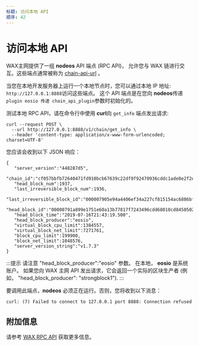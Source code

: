 ```yaml
---
标题: 访问本地 API
顺序: 42
---
```


# 访问本地 API

WAX主网提供了一组 **nodeos** API 端点 (RPC API)， 允许您与 WAX 链进行交互。这些端点通常被称为 [chain-api-url](/operate/wax-infrastructure/#public-and-free-api-service-providers) 。


当您在本地开发服务器上运行一个本地节点时，您可以通过本地 IP 地址: `http://127.0.0.1:8888`访问这些端点。 这个 API 端点是在您向 **nodeos**传递 `plugin eosio 传递 chain_api_plugin`参数时初始化的。

测试本地 RPC API，请在命令行中使用 **curl**向 `get_info` 端点发出请求:

```
curl --request POST \
  --url http://127.0.0.1:8888/v1/chain/get_info \
  --header 'content-type: application/x-www-form-urlencoded; charset=UTF-8'
```

您应该会收到以下 JSON 响应：

```
{
   "server_version":"448287d5",
   "chain_id":"cf057bbfb72640471fd910bcb67639c22df9f92470936cddc1ade0e2f2e7dc4f",
   "head_block_num":1937,
   "last_irreversible_block_num":1936,
   "last_irreversible_block_id":"000007905e94a4406ef34a227cf815154ac6886bf54deaa2d35db606cb4b667d",
   "head_block_id":"00000791a899e1751e60a13b77817f7243496cdd68010cd84505023200fd9e8a",
   "head_block_time":"2019-07-16T21:43:19.500",
   "head_block_producer":"eosio",
   "virtual_block_cpu_limit":1384557,
   "virtual_block_net_limit":7271761,
   "block_cpu_limit":199900,
   "block_net_limit":1048576,
   "server_version_string":"v1.7.3"
}
```

:::提示
请注意 "head_block_producer":"eosio" 参数。 在本地， <strong>eosio</strong> 是系统账户。 如果您向 WAX 主网 API 发出请求，它会返回一个实际的区块生产者 (例如， "head_block_producer": "strongblock1").
:::

要调用此端点，**nodeos**  必须正在运行。否则，您将收到以下消息：

```
curl: (7) Failed to connect to 127.0.0.1 port 8888: Connection refused
```

## 附加信息

请参考 [WAX RPC API](/build/api-reference/rpc_api) 获取更多信息。
